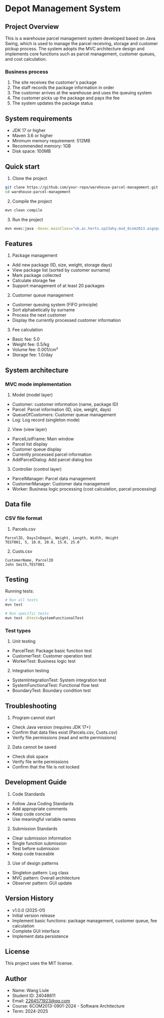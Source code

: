 # Depot Management System

## Project Overview

This is a warehouse parcel management system developed based on Java Swing, which is used to manage the parcel receiving, storage and customer pickup process. The system adopts the MVC architecture design and implements core functions such as parcel management, customer queues, and cost calculation.

### Business process
1. The site receives the customer's package
2. The staff records the package information in order
3. The customer arrives at the warehouse and uses the queuing system
4. The customer picks up the package and pays the fee
5. The system updates the package status

## System requirements

- JDK 17 or higher
- Maven 3.6 or higher
- Minimum memory requirement: 512MB
- Recommended memory: 1GB
- Disk space: 100MB

## Quick start

1. Clone the project

```bash
git clone https://github.com/your-repo/warehouse-parcel-management.git
cd warehouse-parcel-management
```

2. Compile the project

```bash
mvn clean compile
```

3. Run the project

```bash
mvn exec:java -Dexec.mainClass="uk.ac.herts.sp23ahy.mod_6com2013.asgnpart2.Main"
```

## Features

1. Package management
- Add new package (ID, size, weight, storage days)
- View package list (sorted by customer surname)
- Mark package collected
- Calculate storage fee
- Support management of at least 20 packages

2. Customer queue management
- Customer queuing system (FIFO principle)
- Sort alphabetically by surname
- Process the next customer
- Display the currently processed customer information

3. Fee calculation
- Basic fee: 5.0
- Weight fee: 0.5/kg
- Volume fee: 0.001/cm³
- Storage fee: 1.0/day

## System architecture

### MVC mode implementation

1. Model (model layer)
- Customer: customer information (name, package ID)
- Parcel: Parcel information (ID, size, weight, days)
- QueueOfCustomers: Customer queue management
- Log: Log record (singleton mode)

2. View (view layer)
- ParcelListFrame: Main window
- Parcel list display
- Customer queue display
- Currently processed parcel information
- AddParcelDialog: Add parcel dialog box

3. Controller (control layer)
- ParcelManager: Parcel data management
- CustomerManager: Customer data management
- Worker: Business logic processing (cost calculation, parcel processing)

## Data file

### CSV file format

1. Parcels.csv
```csv
ParcelID, DaysInDepot, Weight, Length, Width, Height
TEST001, 5, 10.0, 20.0, 15.0, 25.0
```

2. Custs.csv
```csv
CustomerName, ParcelID
John Smith,TEST001
```

## Testing

Running tests:

```bash
# Run all tests
mvn test

# Run specific tests
mvn test -Dtest=SystemFunctionalTest
```

### Test types
1. Unit testing
- ParcelTest: Package basic function test
- CustomerTest: Customer operation test
- WorkerTest: Business logic test

2. Integration testing
- SystemIntegrationTest: System integration test
- SystemFunctionalTest: Functional flow test
- BoundaryTest: Boundary condition test

## Troubleshooting

1. Program cannot start
- Check Java version (requires JDK 17+)
- Confirm that data files exist (Parcels.csv, Custs.csv)
- Verify file permissions (read and write permissions)

2. Data cannot be saved
- Check disk space
- Verify file write permissions
- Confirm that the file is not locked

## Development Guide

1. Code Standards
- Follow Java Coding Standards
- Add appropriate comments
- Keep code concise
- Use meaningful variable names

2. Submission Standards
- Clear submission information
- Single function submission
- Test before submission
- Keep code traceable

3. Use of design patterns
- Singleton pattern: Log class
- MVC pattern: Overall architecture
- Observer pattern: GUI update

## Version History

- v1.0.0 (2025-01)
- Initial version release
- Implement basic functions: package management, customer queue, fee calculation
- Complete GUI interface
- Implement data persistence

## License

This project uses the MIT license.

## Author

- Name: Wang Liule
- Student ID: 24048611
- Email: 2264571923@qq.com
- Course: 6COM2013-0901-2024 - Software Architecture
- Term: 2024-2025